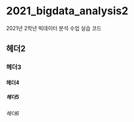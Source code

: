 # 2021_bigdata_analysis2
2021년 2학년 빅데이터 분석 수업 실습 코드

## 헤더2
### 헤더3
#### 헤더4
##### 헤더5
###### 헤더6


